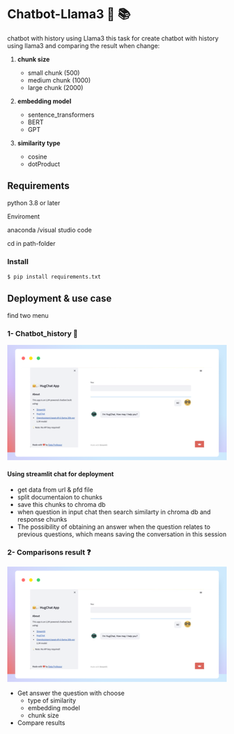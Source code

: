 # Chatbot-Llama3 💬 📚
chatbot with history using Llama3
this task for create chatbot with history using llama3 and comparing the result when change:

1. **chunk size** 
    - small chunk (500)
    - medium chunk (1000)
    - large chunk (2000)


2. **embedding model** 
    - sentence_transformers
    - BERT
    - GPT

3. **similarity type**
    - cosine
    - dotProduct


## Requirements
python 3.8 or later

Enviroment
    
anaconda /visual studio code 

cd in path-folder

### Install 
```bash
$ pip install requirements.txt
```

## Deployment & use case
find two menu

 ### 1- **Chatbot_history** 🤖

 ![alt text](assert/chatbot.png)
#### Using streamlit chat for deployment
- get data from url & pfd file
- split documentaion to chunks
- save this chunks to chroma db
- when question in input chat then search similarty in chroma db and response chunks
- The possibility of obtaining an answer when the question relates to previous questions, which means saving the conversation in this session  

 ### 2- **Comparisons result** ❓

 ![alt text](assert/chatbot.png)
- Get answer the question with choose
    - type of similarity 
    - embedding model 
    - chunk size 
- Compare results 

